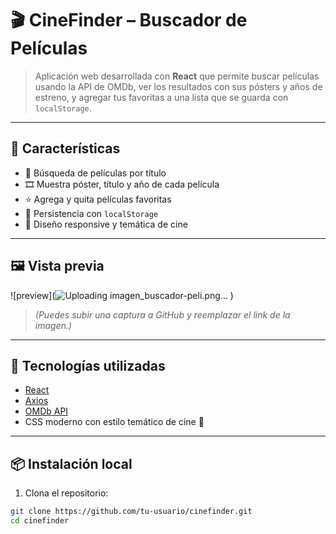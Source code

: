 # 🎬 CineFinder – Buscador de Películas

> Aplicación web desarrollada con **React** que permite buscar películas usando la API de OMDb, ver los resultados con sus pósters y años de estreno, y agregar tus favoritas a una lista que se guarda con `localStorage`.

---

## 🌟 Características

- 🔎 Búsqueda de películas por título
- 🎞️ Muestra póster, título y año de cada película
- ⭐ Agrega y quita películas favoritas
- 💾 Persistencia con `localStorage`
- 📱 Diseño responsive y temática de cine

---

## 🖼️ Vista previa

![preview](![Uploading imagen_buscador-peli.png…]()
)

> *(Puedes subir una captura a GitHub y reemplazar el link de la imagen.)*

---

## 🚀 Tecnologías utilizadas

- [React](https://reactjs.org/)
- [Axios](https://axios-http.com/)
- [OMDb API](https://www.omdbapi.com/)
- CSS moderno con estilo temático de cine 🎥

---

## 📦 Instalación local

1. Clona el repositorio:

```bash
git clone https://github.com/tu-usuario/cinefinder.git
cd cinefinder
